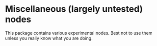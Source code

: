 Miscellaneous (largely untested) nodes
=============

This package contains various experimental nodes. Best not to use them 
unless you really know what you are doing.